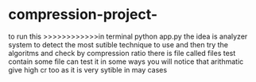 # compression-project-
to run this >>>>>>>>>>>>in terminal python app.py
the idea is analyzer system to detect the most sutible technique to use and then try the algoritms and check by compression ratio 
there is file called files test contain some file can test it 
in some ways you will notice that arithmatic give high cr too as it is very sytible in may cases 

